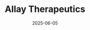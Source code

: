 ---  
layout: startup_page  
title: "Allay Therapeutics"  
id: "allaytx.com"  
permalink: "/allaytherapeuticsallaytx.com06052025/"  
website: "http://www.allaytx.com/"  
funding_round: "Series D & Venture Debt"  
funding_amount: "$57.5M"  
investors: "Lightstone Ventures, ClavystBio, NEA, Arboretum Ventures, Vertex Growth, Vertex Ventures Healthcare, Brandon Capital, IPD Capital, EDBI, SGInnovate, Maruishi Pharmaceutical, HSBC Innovation Banking"  
about: "Allay Therapeutics is a clinical-stage biotechnology company developing ultra-sustained analgesic products to transform post-surgical pain management. Their core mission is to reduce opioid use and improve patient recovery by delivering extended pain relief within a targeted site over weeks using their proprietary technology platform. ATX101, their novel investigational analgesic, is designed to provide extended pain relief after surgery."  
markets: "Biotech, Healthcare"  
hq: "San Jose, California, United States"  
founded_year: "2016"  
linkedin: "https://www.linkedin.com/company/allaytx"  
twitter: "https://twitter.com/allaytx"  
instagram: ""  
facebook: ""  
crunchbase: "https://www.crunchbase.com/organization/allay-therapeutics"  
pitchbook: "https://pitchbook.com/profiles/company/466496-29"  

date_display: "05-Jun-2025"  
date: "2025-06-05"

# SEO Optimization  
meta_title: "Allay Therapeutics - Series D & Venture Debt Funding ($57.5M)"  
meta_description: "Allay Therapeutics, Allay Therapeutics is a clinical-stage biotechnology company developing ultra-sustained analgesic products to transform post-surgical pain management...."  
meta_keywords: "Allay Therapeutics, Biotech, Healthcare, Series D & Venture Debt funding"  
canonical_url: "https://startup.projectstartups.com/allaytherapeuticsallaytx.com06052025/"  
---